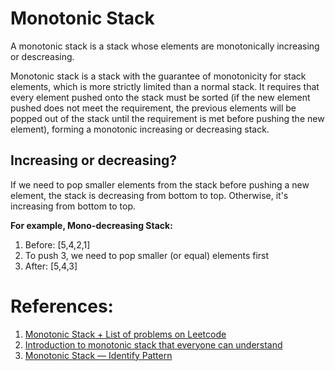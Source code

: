 # Monotonic Stack

A monotonic stack is a stack whose elements are monotonically increasing or descreasing.

Monotonic stack is a stack with the guarantee of monotonicity for stack elements, 
which is more strictly limited than a normal stack. 
It requires that every element pushed onto the stack must be sorted 
(if the new element pushed does not meet the requirement, 
the previous elements will be popped out of the stack until the requirement is met before pushing the new element), 
forming a monotonic increasing or decreasing stack.


## Increasing or decreasing?
If we need to pop smaller elements from the stack before pushing a new element, the stack is decreasing from bottom to top.
Otherwise, it's increasing from bottom to top.

**For example, Mono-decreasing Stack:**

1. Before: [5,4,2,1] 
2. To push 3, we need to pop smaller (or equal) elements first 
3. After: [5,4,3]

# References:
1. [Monotonic Stack + List of problems on Leetcode](!https://liuzhenglaichn.gitbook.io/algorithm/monotonic-stack)
2. [Introduction to monotonic stack that everyone can understand](!https://medium.com/@florian_algo/introduction-to-monotonic-stack-that-everyone-can-understand-e5f54467faaf)
3. [Monotonic Stack — Identify Pattern](!https://itnext.io/monotonic-stack-identify-pattern-3da2d491a61e)
